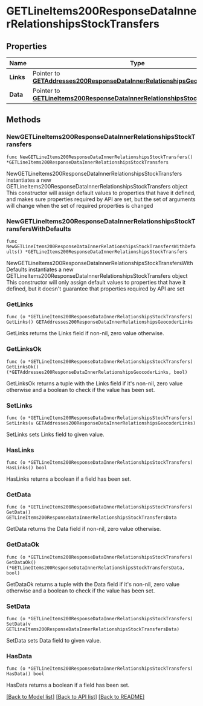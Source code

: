 # GETLineItems200ResponseDataInnerRelationshipsStockTransfers

## Properties

Name | Type | Description | Notes
------------ | ------------- | ------------- | -------------
**Links** | Pointer to [**GETAddresses200ResponseDataInnerRelationshipsGeocoderLinks**](GETAddresses200ResponseDataInnerRelationshipsGeocoderLinks.md) |  | [optional] 
**Data** | Pointer to [**GETLineItems200ResponseDataInnerRelationshipsStockTransfersData**](GETLineItems200ResponseDataInnerRelationshipsStockTransfersData.md) |  | [optional] 

## Methods

### NewGETLineItems200ResponseDataInnerRelationshipsStockTransfers

`func NewGETLineItems200ResponseDataInnerRelationshipsStockTransfers() *GETLineItems200ResponseDataInnerRelationshipsStockTransfers`

NewGETLineItems200ResponseDataInnerRelationshipsStockTransfers instantiates a new GETLineItems200ResponseDataInnerRelationshipsStockTransfers object
This constructor will assign default values to properties that have it defined,
and makes sure properties required by API are set, but the set of arguments
will change when the set of required properties is changed

### NewGETLineItems200ResponseDataInnerRelationshipsStockTransfersWithDefaults

`func NewGETLineItems200ResponseDataInnerRelationshipsStockTransfersWithDefaults() *GETLineItems200ResponseDataInnerRelationshipsStockTransfers`

NewGETLineItems200ResponseDataInnerRelationshipsStockTransfersWithDefaults instantiates a new GETLineItems200ResponseDataInnerRelationshipsStockTransfers object
This constructor will only assign default values to properties that have it defined,
but it doesn't guarantee that properties required by API are set

### GetLinks

`func (o *GETLineItems200ResponseDataInnerRelationshipsStockTransfers) GetLinks() GETAddresses200ResponseDataInnerRelationshipsGeocoderLinks`

GetLinks returns the Links field if non-nil, zero value otherwise.

### GetLinksOk

`func (o *GETLineItems200ResponseDataInnerRelationshipsStockTransfers) GetLinksOk() (*GETAddresses200ResponseDataInnerRelationshipsGeocoderLinks, bool)`

GetLinksOk returns a tuple with the Links field if it's non-nil, zero value otherwise
and a boolean to check if the value has been set.

### SetLinks

`func (o *GETLineItems200ResponseDataInnerRelationshipsStockTransfers) SetLinks(v GETAddresses200ResponseDataInnerRelationshipsGeocoderLinks)`

SetLinks sets Links field to given value.

### HasLinks

`func (o *GETLineItems200ResponseDataInnerRelationshipsStockTransfers) HasLinks() bool`

HasLinks returns a boolean if a field has been set.

### GetData

`func (o *GETLineItems200ResponseDataInnerRelationshipsStockTransfers) GetData() GETLineItems200ResponseDataInnerRelationshipsStockTransfersData`

GetData returns the Data field if non-nil, zero value otherwise.

### GetDataOk

`func (o *GETLineItems200ResponseDataInnerRelationshipsStockTransfers) GetDataOk() (*GETLineItems200ResponseDataInnerRelationshipsStockTransfersData, bool)`

GetDataOk returns a tuple with the Data field if it's non-nil, zero value otherwise
and a boolean to check if the value has been set.

### SetData

`func (o *GETLineItems200ResponseDataInnerRelationshipsStockTransfers) SetData(v GETLineItems200ResponseDataInnerRelationshipsStockTransfersData)`

SetData sets Data field to given value.

### HasData

`func (o *GETLineItems200ResponseDataInnerRelationshipsStockTransfers) HasData() bool`

HasData returns a boolean if a field has been set.


[[Back to Model list]](../README.md#documentation-for-models) [[Back to API list]](../README.md#documentation-for-api-endpoints) [[Back to README]](../README.md)


